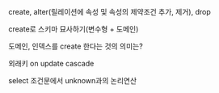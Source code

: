 
create, alter(릴레이션에 속성 및 속성의 제약조건 추가, 제거), drop

create로 스키마 묘사하기(변수형 + 도메인)

도메인, 인덱스를 create 한다는 것의 의미는?

외래키 on update cascade

select 조건문에서 unknown과의 논리연산